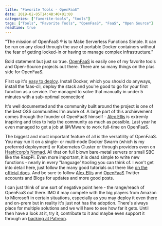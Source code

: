 ```yaml
---
title: "Favorite Tools - OpenFaaS"
date: 2019-02-05T14:48:40+01:00
categories: ["favorite-tools", "tools"]
tags: ["Tools", "Favorite Tools", "OpenFaaS", "FaaS", "Open Source"]
readtime: true
---
```


"The mission of OpenFaaS ® is to Make Serverless Functions Simple. It can be run on any cloud through the use of portable Docker containers without the fear of getting locked-in or having to manage complex infrastructure."

Bold statement but just so true. [OpenFaaS](https://www.openfaas.com/) is easily one of my favorite tools and Open-Source projects out there. There are so many things on the plus side for OpenFaaS.

<!--more-->

First up it's [easy to deploy](https://docs.openfaas.com/deployment/). Install Docker, which you should do anyways, install the faas-cli, deploy the stack and you're good to go for your first function as a service. I've managed to solve that manually in under 5 minutes with a sub-optimal connection!

It's well documented and the community built around the project is one of the best OSS communities I'm aware of. A large part of this archievement comes through the founder of OpenFaaS himself - [Alex Ellis](https://twitter.com/alexellisuk) is extremly inspiring and tries to help the community as much as possible. Last year he even managed to get a job at @VMware to work full-time on OpenFaaS.

The biggest and most important feature of all is the versatility of OpenFaaS. You may run it on a single- or multi-node Docker Swarm (which is my preferred deployment) or Kubernetes Cluster or through providers even on [Hashicorp's Nomad](https://github.com/hashicorp/faas-nomad). All that on full blown bare-metal servers or small SBC like the RaspPi. Even more important, it is dead simple to write new functions - nearly in every "language"/tooling you can think of. I won't get into detail here, just follow the many good tutorials out there like [on the official docs](https://github.com/openfaas/workshop). And be sure to follow [Alex Ellis](https://twitter.com/alexellisuk) and [OpenFaaS](https://twitter.com/openfaas) Twitter accounts and Blogs for updates and more good posts.

I can just think of one sort of negative point here - the range/reach of OpenFaaS out there. IMO it may compete with the big players from Amazon to Microsoft in certain situations, especially as you may deploy it even there and on-prem but in reality it's just not has the adoption. There's always place for multiple solutions and we will have to see how far it gets. Until then have a look at it, try it, contribute to it and maybe even support it through an [backing at Patreon](https://www.patreon.com/alexellis).
